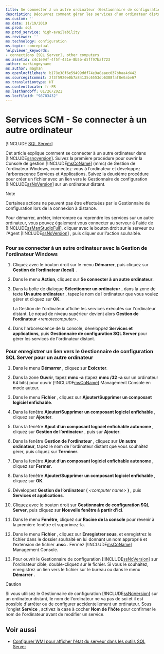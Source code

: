 ```yaml
---
title: Se connecter à un autre ordinateur (Gestionnaire de configuration SQL Server) | Microsoft Docs
description: Découvrez comment gérer les services d’un ordinateur distant. Découvrez comment utiliser le Gestionnaire de configuration SQL Server ou SQL Server Management Studio pour cette tâche.
ms.custom: ''
ms.date: 11/19/2019
ms.prod: sql
ms.prod_service: high-availability
ms.reviewer: ''
ms.technology: configuration
ms.topic: conceptual
helpviewer_keywords:
- connections [SQL Server], other computers
ms.assetid: c4c1e94f-4f5f-431e-8b5b-d5ff97baf723
author: markingmyname
ms.author: maghan
ms.openlocfilehash: b178e38f6e59499ddf74e9a8aaec037bbaa4d442
ms.sourcegitcommit: 2f3f5920e0b7a84135c6553db6388faf8e0abe67
ms.translationtype: HT
ms.contentlocale: fr-FR
ms.lasthandoff: 01/26/2021
ms.locfileid: "98783432"
---
```

# <a name="scm-services---connect-to-another-computer"></a>Services SCM - Se connecter à un autre ordinateur

 [!INCLUDE [SQL Server](../../includes/applies-to-version/sqlserver.md)]

Cet article explique comment se connecter à un autre ordinateur dans [!INCLUDE[ssnoversion](../../includes/ssnoversion-md.md)]. Suivez la première procédure pour ouvrir la Console de gestion [!INCLUDE[msCoName](../../includes/msconame-md.md)] (mmc) de Gestion de l'ordinateur Windows, connectez-vous à l'ordinateur et développez l'arborescence Services et Applications. Suivez la deuxième procédure pour créer un fichier avec un lien vers le Gestionnaire de configuration [!INCLUDE[ssNoVersion](../../includes/ssnoversion-md.md)] sur un ordinateur distant.

> [!NOTE]
> Certaines actions ne peuvent pas être effectuées par le Gestionnaire de configuration lors de la connexion à distance.

Pour démarrer, arrêter, interrompre ou reprendre les services sur un autre ordinateur, vous pouvez également vous connecter au serveur à l'aide de [!INCLUDE[ssManStudioFull](../../includes/ssmanstudiofull-md.md)], cliquer avec le bouton droit sur le serveur ou l'Agent [!INCLUDE[ssNoVersion](../../includes/ssnoversion-md.md)] , puis cliquer sur l'action souhaitée.

## <a name="SSMSProcedure"></a>

### <a name="to-connect-to-another-computer-with-windows-computer-management"></a>Pour se connecter à un autre ordinateur avec la Gestion de l'ordinateur Windows

1. Cliquez avec le bouton droit sur le menu **Démarrer**, puis cliquez sur **Gestion de l’ordinateur (local)** .
2. Dans le menu **Action**, cliquez sur **Se connecter à un autre ordinateur**.
3. Dans la boîte de dialogue **Sélectionner un ordinateur** , dans la zone de texte **Un autre ordinateur** , tapez le nom de l'ordinateur que vous voulez gérer et cliquez sur **OK**.

   La Gestion de l'ordinateur affiche les services exécutés sur l'ordinateur distant. Le nœud de niveau supérieur devient alors **Gestion de l’ordinateur** \<*remotecomputer*>.

4. Dans l'arborescence de la console, développez **Services et applications**, puis **Gestionnaire de configuration SQL Server** pour gérer les services de l'ordinateur distant.

### <a name="to-save-a-link-to-sql-server-configuration-manager-for-another-computer"></a>Pour enregistrer un lien vers le Gestionnaire de configuration SQL Server pour un autre ordinateur

1. Dans le menu **Démarrer** , cliquez sur **Exécuter**.

2. Dans la zone **Ouvrir**, tapez **mmc -a** (tapez **mmc /32 -a** sur un ordinateur 64 bits) pour ouvrir [!INCLUDE[msCoName](../../includes/msconame-md.md)] Management Console en mode auteur.
3. Dans le menu **Fichier** , cliquez sur **Ajouter/Supprimer un composant logiciel enfichable**.
4. Dans la fenêtre **Ajouter/Supprimer un composant logiciel enfichable** , cliquez sur **Ajouter**.
5. Dans la fenêtre **Ajout d’un composant logiciel enfichable autonome** , cliquez sur **Gestion de l’ordinateur** , puis sur **Ajouter**.
6. Dans la fenêtre **Gestion de l'ordinateur** , cliquez sur **Un autre ordinateur**, tapez le nom de l'ordinateur distant que vous souhaitez gérer, puis cliquez sur **Terminer**.
7. Dans la fenêtre **Ajout d’un composant logiciel enfichable autonome** , cliquez sur **Fermer**.
8. Dans la fenêtre **Ajouter/Supprimer un composant logiciel enfichable** , cliquez sur **OK**.
9. Développez **Gestion de l’ordinateur (** _\<computer name>_ **)** , puis **Services et applications**.
10. Cliquez avec le bouton droit sur **Gestionnaire de configuration SQL Server**, puis cliquez sur **Nouvelle fenêtre à partir d’ici**.
11. Dans le menu **Fenêtre**, cliquez sur **Racine de la console** pour revenir à la première fenêtre et supprimez-la.
12. Dans le menu **Fichier** , cliquez sur **Enregistrer sous**, et enregistrez le fichier dans le dossier souhaité en lui donnant un nom approprié et l’extension de fichier **.msc** . Fermez [!INCLUDE[msCoName](../../includes/msconame-md.md)] Management Console.
13. Pour ouvrir le Gestionnaire de configuration [!INCLUDE[ssNoVersion](../../includes/ssnoversion-md.md)] sur l'ordinateur cible, double-cliquez sur le fichier. Si vous le souhaitez, enregistrez un lien vers le fichier sur le bureau ou dans le menu **Démarrer** .

> [!CAUTION]
> Si vous utilisez le Gestionnaire de configuration [!INCLUDE[ssNoVersion](../../includes/ssnoversion-md.md)] sur un ordinateur distant, le nom de l'ordinateur ne va pas de soi et il est possible d'arrêter ou de configurer accidentellement un ordinateur. Sous l'onglet **Service** , activez la case à cocher **Nom de l'hôte** pour confirmer le nom de l'ordinateur avant de modifier un service.

## <a name="see-also"></a>Voir aussi

- [Configurer WMI pour afficher l'état du serveur dans les outils SQL Server](../../ssms/configure-wmi-to-show-server-status-in-sql-server-tools.md)
